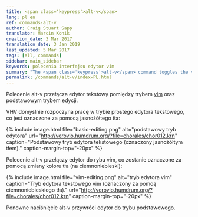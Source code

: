 ```yaml
---
title: <span class='keypress'>alt-v</span>
lang: pl en
ref: commands-alt-v
author: Craig Stuart Sapp
translator: Marcin Konik
creation_date: 3 Mar 2017
translation_date: 3 Jan 2019
last_updated: 5 Mar 2017
tags: [all, commands]
sidebar: main_sidebar
keywords: polecenia interfejsu edytor vim
summary: "The <span class='keypress'>alt-v</span> command toggles the vim editing mode."
permalink: /commands/alt-v/index-PL.html
---
```


Polecenie <span class="keypress">alt-v</span> przełącza edytor tekstowy
pomiędzy trybem [vim](https://en.wikipedia.org/wiki/Vim_(text_editor))
oraz podstawowym trybem edycji.

VHV domyślnie rozpoczyna pracę w trybie prostego edytora tekstowego,
co jest oznaczone za pomocą jasnożółtego tła:

{% include image.html
	file="basic-editing.png"
	alt="podstawowy tryb edytora"
	url="http://verovio.humdrum.org/?file=chorales/chor012.krn"
	caption="Podstawowy tryb edytora tekstowego (oznaczony jasnożółtym tłem)."
	caption-margin-top="-20px"
%}

Polecenie <span class="keypress">alt-v</span> przełączy edytor do rybu vim,
co zostanie oznaczone za pomocą zmiany koloru tła (na ciemnoniebieski):

{% include image.html
	file="vim-editing.png"
	alt="tryb edytora vim"
	caption="Tryb edytora tekstowego vim (oznaczony za pomoą ciemnoniebieskiego tła)."
	url="http://verovio.humdrum.org/?file=chorales/chor012.krn"
	caption-margin-top="-20px"
%}

Ponowne naciśnięcie <span class="keypress">alt-v</span> przywróci edytor do trybu podstawowego.
